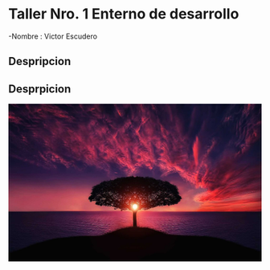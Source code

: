 # Taller Nro. 1 Enterno de desarrollo

-Nombre : Victor Escudero


## Despripcion

## Desprpicion

![](img/Arbol.jpg)
